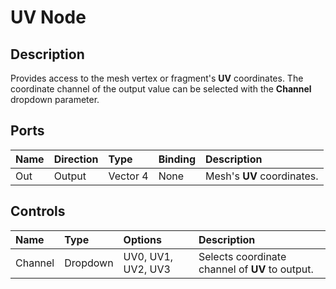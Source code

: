 # UV Node

## Description

Provides access to the mesh vertex or fragment's **UV** coordinates. The coordinate channel of the output value can be selected with the **Channel** dropdown parameter.

## Ports

| Name        | Direction           | Type  | Binding | Description |
|:------------ |:-------------|:-----|:---|:---|
| Out | Output      |    Vector 4 | None | Mesh's **UV** coordinates. |

## Controls

| Name        | Type           | Options  | Description |
|:------------ |:-------------|:-----|:---|
| Channel | Dropdown | UV0, UV1, UV2, UV3 | Selects coordinate channel of **UV** to output. |